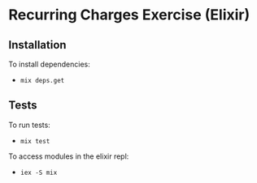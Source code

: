 # Recurring Charges Exercise (Elixir)

## Installation

To install dependencies:

* `mix deps.get`

## Tests

To run tests:

* `mix test`

To access modules in the elixir repl:

* `iex -S mix`
